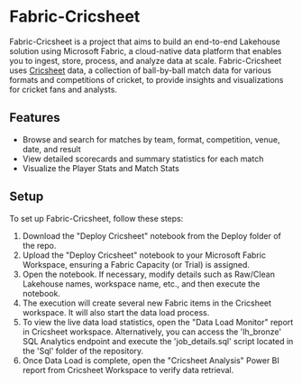 # Fabric-Cricsheet

Fabric-Cricsheet is a project that aims to build an end-to-end Lakehouse solution using Microsoft Fabric, a cloud-native data platform that enables you to ingest, store, process, and analyze data at scale. Fabric-Cricsheet uses [Cricsheet](https://cricsheet.org/downloads/) data, a collection of ball-by-ball match data for various formats and competitions of cricket, to provide insights and visualizations for cricket fans and analysts.

## Features

- Browse and search for matches by team, format, competition, venue, date, and result
- View detailed scorecards and summary statistics for each match
- Visualize the Player Stats and Match Stats

## Setup

To set up Fabric-Cricsheet, follow these steps:

1. Download the "Deploy Cricsheet" notebook from the Deploy folder of the repo.
2. Upload the "Deploy Cricsheet" notebook to your Microsoft Fabric Workspace, ensuring a Fabric Capacity (or Trial) is assigned.
3. Open the notebook. If necessary, modify details such as Raw/Clean Lakehouse names, workspace name, etc., and then execute the notebook. 
4. The execution will create several new Fabric items in the Cricsheet workspace. It will also start the data load process.
5. To view the live data load statistics, open the "Data Load Monitor" report in Cricsheet workspace. Alternatively, you can access the 'lh_bronze' SQL Analytics endpoint and execute the 'job_details.sql' script located in the 'Sql' folder of the repository.
6. Once Data Load is complete, open the "Cricsheet Analysis" Power BI report from Cricsheet Workspace to verify data retrieval.